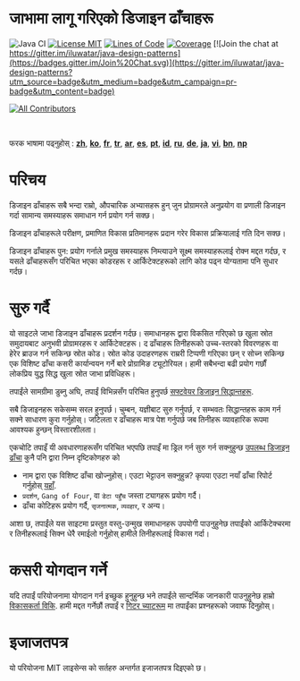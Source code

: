 <!-- the line below needs to be an empty line C: (its because kramdown isnt
     that smart and dearly wants an empty line before a heading to be able to
     display it as such, e.g. website) -->

# जाभामा लागू गरिएको डिजाइन ढाँचाहरू

![Java CI](https://github.com/iluwatar/java-design-patterns/workflows/Java%20CI/badge.svg)
[![License MIT](https://img.shields.io/badge/license-MIT-blue.svg)](https://raw.githubusercontent.com/iluwatar/java-design-patterns/master/LICENSE.md)
[![Lines of Code](https://sonarcloud.io/api/project_badges/measure?project=iluwatar_java-design-patterns&metric=ncloc)](https://sonarcloud.io/dashboard?id=iluwatar_java-design-patterns)
[![Coverage](https://sonarcloud.io/api/project_badges/measure?project=iluwatar_java-design-patterns&metric=coverage)](https://sonarcloud.io/dashboard?id=iluwatar_java-design-patterns)
[![Join the chat at https://gitter.im/iluwatar/java-design-patterns](https://badges.gitter.im/Join%20Chat.svg)](https://gitter.im/iluwatar/java-design-patterns?utm_source=badge&utm_medium=badge&utm_campaign=pr-badge&utm_content=badge)
<!-- ALL-CONTRIBUTORS-BADGE:START - Do not remove or modify this section -->
[![All Contributors](https://img.shields.io/badge/all_contributors-218-orange.svg?style=flat-square)](#contributors-)
<!-- ALL-CONTRIBUTORS-BADGE:END -->

<br>

फरक भाषामा पढ्नुहोस् : [**zh**](localization/zh/README.md), [**ko**](localization/ko/README.md), [**fr**](localization/fr/README.md), [**tr**](localization/tr/README.md), [**ar**](localization/ar/README.md), [**es**](localization/es/README.md), [**pt**](localization/pt/README.md), [**id**](localization/id/README.md), [**ru**](localization/ru/README.md), [**de**](localization/de/README.md), [**ja**](localization/ja/README.md), [**vi**](localization/vi/README.md), [**bn**](localization/bn/README.md), [**np**](localization/np/README.md)
<br>

# परिचय

डिजाइन ढाँचाहरू सबै भन्दा राम्रो, औपचारिक अभ्यासहरू हुन् जुन प्रोग्रामरले अनुप्रयोग वा प्रणाली डिजाइन गर्दा सामान्य समस्याहरू समाधान गर्न प्रयोग गर्न सक्छ।

डिजाइन ढाँचाहरूले परीक्षण, प्रमाणित विकास प्रतिमानहरू प्रदान गरेर विकास प्रक्रियालाई गति दिन सक्छ।

डिजाइन ढाँचाहरू पुन: प्रयोग गर्नाले प्रमुख समस्याहरू निम्त्याउने सूक्ष्म समस्याहरूलाई रोक्न मद्दत गर्दछ, र यसले ढाँचाहरूसँग परिचित भएका कोडरहरू र आर्किटेक्टहरूको लागि कोड पढ्न योग्यतामा पनि सुधार गर्दछ।

# सुरु गर्दै

यो साइटले जाभा डिजाइन ढाँचाहरू प्रदर्शन गर्दछ। समाधानहरू द्वारा विकसित गरिएको छ
खुला स्रोत समुदायबाट अनुभवी प्रोग्रामरहरू र आर्किटेक्टहरू। द
ढाँचाहरू तिनीहरूको उच्च-स्तरको विवरणहरू वा हेरेर ब्राउज गर्न सकिन्छ
स्रोत कोड। स्रोत कोड उदाहरणहरू राम्ररी टिप्पणी गरिएका छन् र सोच्न सकिन्छ
एक विशिष्ट ढाँचा कसरी कार्यान्वयन गर्ने बारे प्रोग्रामिङ ट्यूटोरियल। हामी सबैभन्दा बढी प्रयोग गर्छौं
लोकप्रिय युद्ध सिद्ध खुला स्रोत जाभा प्रविधिहरू।

तपाईंले सामग्रीमा डुब्नु अघि, तपाईं विभिन्नसँग परिचित हुनुपर्छ
[सफ्टवेयर डिजाइन सिद्धान्तहरू](https://java-design-patterns.com/principles/).

सबै डिजाइनहरू सकेसम्म सरल हुनुपर्छ। चुम्बन, यज्ञीबाट सुरु गर्नुपर्छ,
र सम्भवतः सिद्धान्तहरू काम गर्न सक्ने साधारण कुरा गर्नुहोस्। जटिलता र
ढाँचाहरू मात्र पेश गर्नुपर्छ जब तिनीहरू व्यावहारिक रूपमा आवश्यक हुन्छन्
विस्तारशीलता।

एकचोटि तपाइँ यी अवधारणाहरूसँग परिचित भएपछि तपाइँ मा ड्रिल गर्न सुरु गर्न सक्नुहुन्छ
[उपलब्ध डिजाइन ढाँचा](https://java-design-patterns.com/patterns/) कुनै पनि द्वारा
निम्न दृष्टिकोणहरु को

- नाम द्वारा एक विशिष्ट ढाँचा खोज्नुहोस्। एउटा भेट्टाउन सक्नुहुन्न? कृपया एउटा नयाँ ढाँचा रिपोर्ट गर्नुहोस् [यहाँ](https://github.com/iluwatar/java-design-patterns/issues).
- `प्रदर्शन`, `Gang of Four`, वा `डेटा पहुँच` जस्ता ट्यागहरू प्रयोग गर्दै।
- ढाँचा कोटिहरू प्रयोग गर्दै, `सृजनात्मक`, `व्यवहार`, र अन्य।

आशा छ, तपाईंले यस साइटमा प्रस्तुत वस्तु-उन्मुख समाधानहरू उपयोगी पाउनुहुनेछ
तपाईंको आर्किटेक्चरमा र तिनीहरूलाई सिक्न धेरै रमाईलो गर्नुहोस् हामीले तिनीहरूलाई विकास गर्दा।

# कसरी योगदान गर्ने

यदि तपाईं परियोजनामा ​​योगदान गर्न इच्छुक हुनुहुन्छ भने तपाईंले सान्दर्भिक जानकारी पाउनुहुनेछ
हाम्रो [विकासकर्ता विकि](https://github.com/iluwatar/java-design-patterns/wiki). हामी मद्दत गर्नेछौं
तपाईं र [गिटर च्याटरूम](https://gitter.im/iluwatar/java-design-patterns) मा तपाईंका प्रश्नहरूको जवाफ दिनुहोस्।

# इजाजतपत्र

यो परियोजना MIT लाइसेन्स को सर्तहरु अन्तर्गत इजाजतपत्र दिइएको छ।

